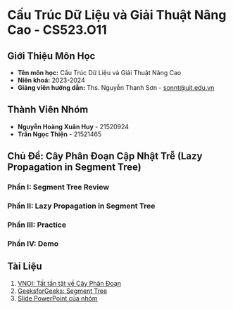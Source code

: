 # Cấu Trúc Dữ Liệu và Giải Thuật Nâng Cao - CS523.O11
## Giới Thiệu Môn Học
- **Tên môn học:** Cấu Trúc Dữ Liệu và Giải Thuật Nâng Cao
- **Niên khoá:** 2023-2024
- **Giảng viên hướng dẫn:** Ths. Nguyễn Thanh Sơn - sonnt@uit.edu.vn
## Thành Viên Nhóm
- **Nguyễn Hoàng Xuân Huy** - 21520924
- **Trần Ngọc Thiện** - 21521465
## Chủ Đề: Cây Phân Đoạn Cập Nhật Trễ (Lazy Propagation in Segment Tree)
### Phần I: Segment Tree Review
### Phần II: Lazy Propagation in Segment Tree
### Phần III: Practice
### Phần IV: Demo
## Tài Liệu
1. [VNOI: Tất tần tật về Cây Phân Đoạn](https://vnoi.info/wiki/algo/data-structures/segment-tree-extend)
2. [GeeksforGeeks: Segment Tree](https://www.geeksforgeeks.org/segment-tree-data-structure/)
3. [Slide PowerPoint của nhóm](https://uithcm-my.sharepoint.com/:p:/g/personal/21520924_ms_uit_edu_vn/EfO_nqACwRZDs4eat6BqeIkBfkpJ2hzqrxrjFLQc2-FDBA)
